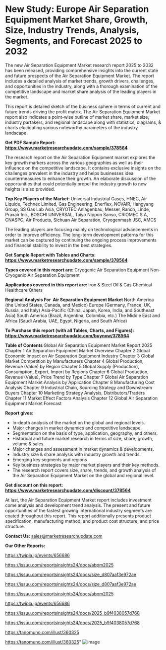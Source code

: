 # New Study: Europe Air Separation Equipment Market Share, Growth, Size, Industry Trends, Analysis, Segments, and Forecast 2025 to 2032

The new Air Separation Equipment Market research report 2025 to 2032 has been released, providing comprehensive insights into the current state and future prospects of the Air Separation Equipment Market. The report includes a detailed analysis of market trends, growth drivers, challenges, and opportunities in the industry, along with a thorough examination of the competitive landscape and market share analysis of the leading players in the market.

This report is detailed sketch of the business sphere in terms of current and future trends driving the profit matrix. The Air Separation Equipment Market report also indicates a point-wise outline of market share, market size, industry partakers, and regional landscape along with statistics, diagrams, &amp; charts elucidating various noteworthy parameters of the industry landscape.

<strong><b>Get PDF Sample Report: <a href=https://www.marketresearchupdate.com/sample/378564>https://www.marketresearchupdate.com/sample/378564</a></b></strong>

The research report on the Air Separation Equipment market explores the key growth markers across the various geographies as well as their influence on the competitive landscape. It contains exclusive insights on the challenges prevalent in the industry and helps businesses idea countermeasures to enhance their growth. An elaborate discussion of the opportunities that could potentially propel the industry growth to new heights is also provided.

<strong><b>Top Key Players of the Market:
</b></strong>Universal Industrial Gases, HNEC, Air Liquide, Technex Limited, Gas Engineering, Enerflex, NOVAIR, Hangyang Group, SS Gas Lab Asia, CRYOTEC Anlagenbau, Messer, Ranch, Linde, Praxair Inc., BOSCHI UNIVERSAL, Taiyo Nippon Sanso, CRIOMEC S.A, CNASPC, Air Products, Sichuan Air Separation, Cryogenmash JSC, AMCS<strong><b>
</b></strong>

The leading players are focusing mainly on technological advancements in order to improve efficiency. The long-term development patterns for this market can be captured by continuing the ongoing process improvements and financial stability to invest in the best strategies.

<strong><b>Get Sample Report with Tables and Charts: <a href=https://www.marketresearchupdate.com/sample/378564>https://www.marketresearchupdate.com/sample/378564</a></b></strong>

<strong><b>Types covered in this report are:
</b></strong>Cryogenic Air Separation Equipment
Non-Cryogenic Air Separation Equipment<strong><b>
</b></strong>

<strong><b>Applications covered in this report are:
</b></strong>Iron & Steel
Oil & Gas
Chemical
Healthcare
Others<strong><b>
</b></strong>

<strong><b>Regional Analysis For  Air Separation Equipment Market</b></strong><strong><b>
</b></strong>North America (the United States, Canada, and Mexico)
Europe (Germany, France, UK, Russia, and Italy)
Asia-Pacific (China, Japan, Korea, India, and Southeast Asia)
South America (Brazil, Argentina, Colombia, etc.)
The Middle East and Africa (Saudi Arabia, UAE, Egypt, Nigeria, and South Africa)

<strong><b>To Purchase this report (with all Tables, Charts, and Figures): <a href=https://www.marketresearchupdate.com/buynow/378564>https://www.marketresearchupdate.com/buynow/378564</a></b></strong>

<strong><b>Table of Contents</b></strong><strong><b>
</b></strong>Global Air Separation Equipment Market Report 2025
Chapter 1 Air Separation Equipment Market Overview
Chapter 2 Global Economic Impact on Air Separation Equipment Industry
Chapter 3 Global Market Competition by Manufacturers
Chapter 4 Global Production, Revenue (Value) by Region
Chapter 5 Global Supply (Production), Consumption, Export, Import by Regions
Chapter 6 Global Production, Revenue (Value), Price Trend by Type
Chapter 7 Global Air Separation Equipment Market Analysis by Application
Chapter 8 Manufacturing Cost Analysis
Chapter 9 Industrial Chain, Sourcing Strategy and Downstream Buyers
Chapter 10 Marketing Strategy Analysis, Distributors/Traders
Chapter 11 Market Effect Factors Analysis
Chapter 12 Global Air Separation Equipment Market Forecast

<strong><b>Report gives:</b></strong>

- In-depth analysis of the market on the global and regional levels.
- Major changes in market dynamics and competitive landscape.
- Segmentation on the basis of type, application, geography, and others.
- Historical and future market research in terms of size, share, growth, volume &amp; sales.
- Major changes and assessment in market dynamics &amp; developments.
- Industry size &amp; share analysis with industry growth and trends.
- Emerging key segments and regions
- Key business strategies by major market players and their key methods.
- The research report covers size, share, trends, and growth analysis of the Air Separation Equipment Market on the global and regional level.

<strong><b>Get discount on this report: <a href=https://www.marketresearchupdate.com/discount/378564>https://www.marketresearchupdate.com/discount/378564</a></b></strong>

At last, the Air Separation Equipment Market report includes investment come analysis and development trend analysis. The present and future opportunities of the fastest growing international industry segments are coated throughout this report. This report additionally presents product specification, manufacturing method, and product cost structure, and price structure.

<strong><b>Contact Us:
</b></strong>sales@marketresearchupdate.com

<strong>Our Other Reports:</strong>

<a href=https://twipla.jp/events/656686>https://twipla.jp/events/656686</a>

<a href=https://issuu.com/reportsinsights24/docs/abpm2025>https://issuu.com/reportsinsights24/docs/abpm2025</a>

<a href=https://issuu.com/reportsinsights24/docs/size_d807aaf3e972ae>https://issuu.com/reportsinsights24/docs/size_d807aaf3e972ae</a>

<a href=https://issuu.com/reportsinsights24/docs/size_d807aaf3e972ae>https://issuu.com/reportsinsights24/docs/size_d807aaf3e972ae</a>

<a href=https://issuu.com/reportsinsights24/docs/abpm2025>https://issuu.com/reportsinsights24/docs/abpm2025</a>

<a href=https://twipla.jp/events/656686>https://twipla.jp/events/656686</a>

<a href=https://issuu.com/reportsinsights24/docs/2025_b9f4038057d768>https://issuu.com/reportsinsights24/docs/2025_b9f4038057d768</a>

<a href=https://issuu.com/reportsinsights24/docs/2025_b9f4038057d768>https://issuu.com/reportsinsights24/docs/2025_b9f4038057d768</a>

<a href=https://tanomuno.com/illust/360325>https://tanomuno.com/illust/360325</a>

<a href=https://tanomuno.com/illust/360325>https://tanomuno.com/illust/360325</a>"
![image](https://github.com/user-attachments/assets/5b2f7c5a-2d7a-4c6e-bd3b-6dbd78b5b9e3)
